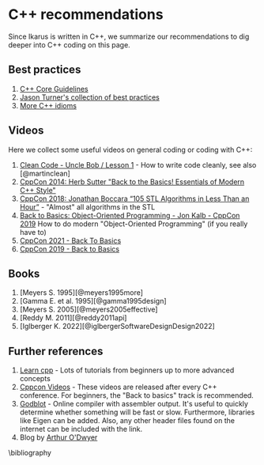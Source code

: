 # C++ recommendations

Since Ikarus is written in C++, we summarize our recommendations to dig deeper into C++ coding on this page.

## Best practices

1. [C++ Core Guidelines](https://isocpp.github.io/CppCoreGuidelines/CppCoreGuidelines)
2. [Jason Turner's collection of best practices](https://lefticus.gitbooks.io/cpp-best-practices)
3. [More C++ idioms](https://en.wikibooks.org/wiki/More_C%2B%2B_Idioms)

## Videos

Here we collect some useful videos on general coding or coding with C++:

1. [Clean Code - Uncle Bob / Lesson 1](https://www.youtube.com/watch?v=7EmboKQH8lM) - How to write code cleanly, see also [@martinclean]
2. [CppCon 2014: Herb Sutter "Back to the Basics! Essentials of Modern C++ Style"](https://youtu.be/xnqTKD8uD64)
3. [CppCon 2018: Jonathan Boccara “105 STL Algorithms in Less Than an Hour”](https://www.youtube.com/watch?v=2olsGf6JIkU) - "Almost" all
   algorithms in the STL
4. [Back to Basics: Object-Oriented Programming - Jon Kalb - CppCon 2019](https://www.youtube.com/watch?v=32tDTD9UJCE&list=PLHTh1InhhwT4CTnVjJqnAKeMfGzOWjsRa)
   How to do modern "Object-Oriented Programming" (if you really have to)
5. [CppCon 2021 - Back To Basics](https://www.youtube.com/watch?v=Bt3zcJZIalk&list=PLHTh1InhhwT4TJaHBVWzvBOYhp27UO7mI)
6. [CppCon 2019 - Back to Basics](https://www.youtube.com/watch?v=32tDTD9UJCE&list=PLHTh1InhhwT4CTnVjJqnAKeMfGzOWjsRa)

## Books

1. [Meyers S. 1995][@meyers1995more]
2. [Gamma E. et al. 1995][@gamma1995design]
3. [Meyers S. 2005][@meyers2005effective]
4. [Reddy M. 2011][@reddy2011api]
5. [Iglberger K. 2022][@iglbergerSoftwareDesignDesign2022]

## Further references

1. [Learn cpp](https://www.learncpp.com/) - Lots of tutorials from beginners up to more advanced concepts
2. [Cppcon Videos](https://www.youtube.com/user/CppCon) - These videos are released after every C++ conference. For beginners, the "Back
   to basics" track is recommended.
3. [Godblot](https://godbolt.org/) - Online compiler with assembler output. It's useful to quickly determine whether something will be
   fast or slow.
   Furthermore, libraries like Eigen can be added. Also, any other header files found on the internet can be included with the link.
4. Blog by [Arthur O'Dwyer](https://quuxplusone.github.io/blog/2022/01/23/dont-const-all-the-things/)

\bibliography
